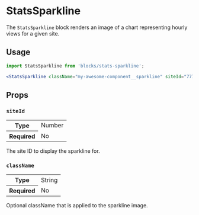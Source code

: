 # StatsSparkline

The `StatsSparkline` block renders an image of a chart representing hourly views for a given site.

## Usage

```jsx
import StatsSparkline from 'blocks/stats-sparkline';

<StatsSparkline className="my-awesome-component__sparkline" siteId="777" />;
```

## Props

### `siteId`

<table>
	<tr><th>Type</th><td>Number</td></tr>
	<tr><th>Required</th><td>No</td></tr>
</table>

The site ID to display the sparkline for.

### `className`

<table>
	<tr><th>Type</th><td>String</td></tr>
	<tr><th>Required</th><td>No</td></tr>
</table>

Optional className that is applied to the sparkline image.
